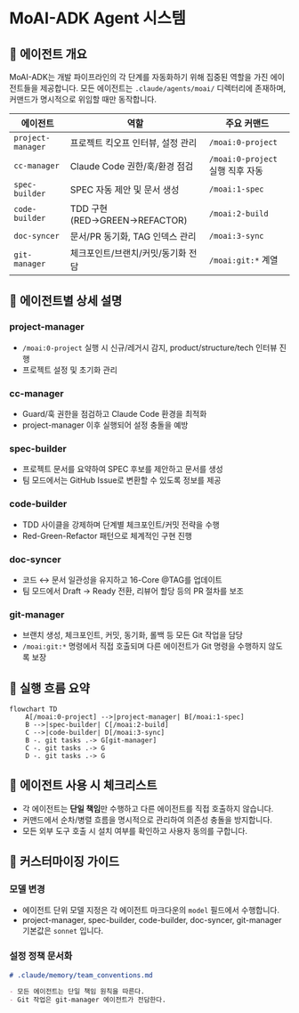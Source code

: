 # MoAI-ADK Agent 시스템

## 🤖 에이전트 개요

MoAI-ADK는 개발 파이프라인의 각 단계를 자동화하기 위해 집중된 역할을 가진 에이전트들을 제공합니다. 모든 에이전트는 `.claude/agents/moai/` 디렉터리에 존재하며, 커맨드가 명시적으로 위임할 때만 동작합니다.

| 에이전트          | 역할                               | 주요 커맨드                      |
| ----------------- | ---------------------------------- | -------------------------------- |
| `project-manager` | 프로젝트 킥오프 인터뷰, 설정 관리  | `/moai:0-project`                |
| `cc-manager`      | Claude Code 권한/훅/환경 점검      | `/moai:0-project` 실행 직후 자동 |
| `spec-builder`    | SPEC 자동 제안 및 문서 생성        | `/moai:1-spec`                   |
| `code-builder`    | TDD 구현(RED→GREEN→REFACTOR)       | `/moai:2-build`                  |
| `doc-syncer`      | 문서/PR 동기화, TAG 인덱스 관리    | `/moai:3-sync`                   |
| `git-manager`     | 체크포인트/브랜치/커밋/동기화 전담 | `/moai:git:*` 계열               |

## 🧭 에이전트별 상세 설명

### project-manager

- `/moai:0-project` 실행 시 신규/레거시 감지, product/structure/tech 인터뷰 진행
- 프로젝트 설정 및 초기화 관리

### cc-manager

- Guard/훅 권한을 점검하고 Claude Code 환경을 최적화
- project-manager 이후 실행되어 설정 충돌을 예방

### spec-builder

- 프로젝트 문서를 요약하여 SPEC 후보를 제안하고 문서를 생성
- 팀 모드에서는 GitHub Issue로 변환할 수 있도록 정보를 제공

### code-builder

- TDD 사이클을 강제하며 단계별 체크포인트/커밋 전략을 수행
- Red-Green-Refactor 패턴으로 체계적인 구현 진행

### doc-syncer

- 코드 ↔ 문서 일관성을 유지하고 16-Core @TAG를 업데이트
- 팀 모드에서 Draft → Ready 전환, 리뷰어 할당 등의 PR 절차를 보조

### git-manager

- 브랜치 생성, 체크포인트, 커밋, 동기화, 롤백 등 모든 Git 작업을 담당
- `/moai:git:*` 명령에서 직접 호출되며 다른 에이전트가 Git 명령을 수행하지 않도록 보장

## 🔄 실행 흐름 요약

```mermaid
flowchart TD
    A[/moai:0-project] -->|project-manager| B[/moai:1-spec]
    B -->|spec-builder| C[/moai:2-build]
    C -->|code-builder| D[/moai:3-sync]
    B -. git tasks .-> G[git-manager]
    C -. git tasks .-> G
    D -. git tasks .-> G
```

## 🧪 에이전트 사용 시 체크리스트

- 각 에이전트는 **단일 책임**만 수행하고 다른 에이전트를 직접 호출하지 않습니다.
- 커맨드에서 순차/병렬 흐름을 명시적으로 관리하여 의존성 충돌을 방지합니다.
- 모든 외부 도구 호출 시 설치 여부를 확인하고 사용자 동의를 구합니다.

## 🔧 커스터마이징 가이드

### 모델 변경

- 에이전트 단위 모델 지정은 각 에이전트 마크다운의 `model` 필드에서 수행합니다.
- project-manager, spec-builder, code-builder, doc-syncer, git-manager 기본값은 `sonnet` 입니다.

### 설정 정책 문서화

```markdown
# .claude/memory/team_conventions.md

- 모든 에이전트는 단일 책임 원칙을 따른다.
- Git 작업은 git-manager 에이전트가 전담한다.
```
